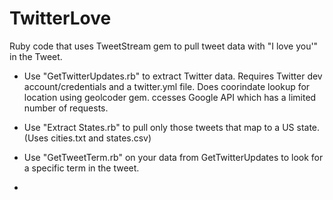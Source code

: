 TwitterLove
===========

Ruby code that uses TweetStream gem to pull tweet data with "I love you'" in the Tweet.

- Use "GetTwitterUpdates.rb" to extract Twitter data.  Requires Twitter dev account/credentials and a twitter.yml file.  Does coorindate lookup for location using geolcoder gem. ccesses Google API which has a limited number of requests.

- Use "Extract States.rb" to pull only those tweets that map to a US state.  (Uses cities.txt and states.csv)

- Use "GetTweetTerm.rb" on your data from GetTwitterUpdates to look for a specific term in the tweet.
-
